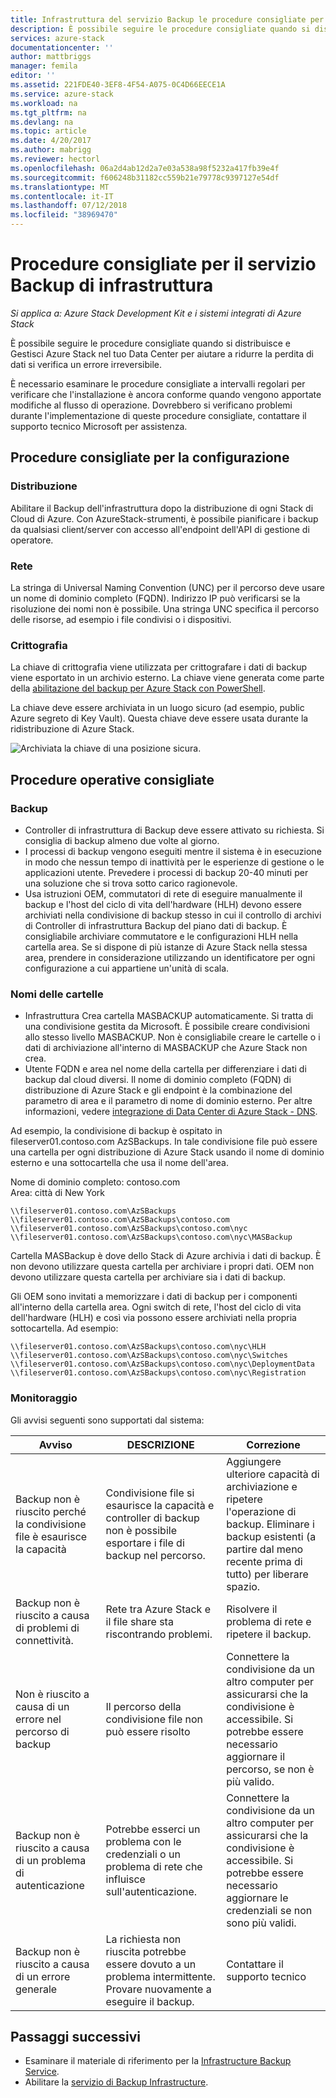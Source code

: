 ```yaml
---
title: Infrastruttura del servizio Backup le procedure consigliate per Azure Stack | Microsoft Docs
description: È possibile seguire le procedure consigliate quando si distribuisce e Gestisci Azure Stack nel tuo Data Center per aiutare a ridurre la perdita di dati se si verifica un errore irreversibile.
services: azure-stack
documentationcenter: ''
author: mattbriggs
manager: femila
editor: ''
ms.assetid: 221FDE40-3EF8-4F54-A075-0C4D66EECE1A
ms.service: azure-stack
ms.workload: na
ms.tgt_pltfrm: na
ms.devlang: na
ms.topic: article
ms.date: 4/20/2017
ms.author: mabrigg
ms.reviewer: hectorl
ms.openlocfilehash: 06a2d4ab12d2a7e03a538a98f5232a417fb39e4f
ms.sourcegitcommit: f606248b31182cc559b21e79778c9397127e54df
ms.translationtype: MT
ms.contentlocale: it-IT
ms.lasthandoff: 07/12/2018
ms.locfileid: "38969470"
---
```

# <a name="infrastructure-backup-service-best-practices"></a>Procedure consigliate per il servizio Backup di infrastruttura

*Si applica a: Azure Stack Development Kit e i sistemi integrati di Azure Stack*

È possibile seguire le procedure consigliate quando si distribuisce e Gestisci Azure Stack nel tuo Data Center per aiutare a ridurre la perdita di dati si verifica un errore irreversibile.

È necessario esaminare le procedure consigliate a intervalli regolari per verificare che l'installazione è ancora conforme quando vengono apportate modifiche al flusso di operazione. Dovrebbero si verificano problemi durante l'implementazione di queste procedure consigliate, contattare il supporto tecnico Microsoft per assistenza.

## <a name="configuration-best-practices"></a>Procedure consigliate per la configurazione

### <a name="deployment"></a>Distribuzione

Abilitare il Backup dell'infrastruttura dopo la distribuzione di ogni Stack di Cloud di Azure. Con AzureStack-strumenti, è possibile pianificare i backup da qualsiasi client/server con accesso all'endpoint dell'API di gestione di operatore.

### <a name="networking"></a>Rete

La stringa di Universal Naming Convention (UNC) per il percorso deve usare un nome di dominio completo (FQDN). Indirizzo IP può verificarsi se la risoluzione dei nomi non è possibile. Una stringa UNC specifica il percorso delle risorse, ad esempio i file condivisi o i dispositivi.

### <a name="encryption"></a>Crittografia

La chiave di crittografia viene utilizzata per crittografare i dati di backup viene esportato in un archivio esterno. La chiave viene generata come parte della [abilitazione del backup per Azure Stack con PowerShell](azure-stack-backup-enable-backup-powershell.md).

La chiave deve essere archiviata in un luogo sicuro (ad esempio, public Azure segreto di Key Vault). Questa chiave deve essere usata durante la ridistribuzione di Azure Stack. 

![Archiviata la chiave di una posizione sicura.](media\azure-stack-backup\azure-stack-backup-encryption2.png)

## <a name="operational-best-practices"></a>Procedure operative consigliate

### <a name="backups"></a>Backup

 - Controller di infrastruttura di Backup deve essere attivato su richiesta. Si consiglia di backup almeno due volte al giorno.
 - I processi di backup vengono eseguiti mentre il sistema è in esecuzione in modo che nessun tempo di inattività per le esperienze di gestione o le applicazioni utente. Prevedere i processi di backup 20-40 minuti per una soluzione che si trova sotto carico ragionevole.
 - Usa istruzioni OEM, commutatori di rete di eseguire manualmente il backup e l'host del ciclo di vita dell'hardware (HLH) devono essere archiviati nella condivisione di backup stesso in cui il controllo di archivi di Controller di infrastruttura Backup del piano dati di backup. È consigliabile archiviare commutatore e le configurazioni HLH nella cartella area. Se si dispone di più istanze di Azure Stack nella stessa area, prendere in considerazione utilizzando un identificatore per ogni configurazione a cui appartiene un'unità di scala.

### <a name="folder-names"></a>Nomi delle cartelle

 - Infrastruttura Crea cartella MASBACKUP automaticamente. Si tratta di una condivisione gestita da Microsoft. È possibile creare condivisioni allo stesso livello MASBACKUP. Non è consigliabile creare le cartelle o i dati di archiviazione all'interno di MASBACKUP che Azure Stack non crea. 
 -  Utente FQDN e area nel nome della cartella per differenziare i dati di backup dal cloud diversi. Il nome di dominio completo (FQDN) di distribuzione di Azure Stack e gli endpoint è la combinazione del parametro di area e il parametro di nome di dominio esterno. Per altre informazioni, vedere [integrazione di Data Center di Azure Stack - DNS](azure-stack-integrate-dns.md).

Ad esempio, la condivisione di backup è ospitato in fileserver01.contoso.com AzSBackups. In tale condivisione file può essere una cartella per ogni distribuzione di Azure Stack usando il nome di dominio esterno e una sottocartella che usa il nome dell'area. 

Nome di dominio completo: contoso.com  
Area: città di New York


    \\fileserver01.contoso.com\AzSBackups
    \\fileserver01.contoso.com\AzSBackups\contoso.com
    \\fileserver01.contoso.com\AzSBackups\contoso.com\nyc
    \\fileserver01.contoso.com\AzSBackups\contoso.com\nyc\MASBackup

Cartella MASBackup è dove dello Stack di Azure archivia i dati di backup. È non devono utilizzare questa cartella per archiviare i propri dati. OEM non devono utilizzare questa cartella per archiviare sia i dati di backup. 

Gli OEM sono invitati a memorizzare i dati di backup per i componenti all'interno della cartella area. Ogni switch di rete, l'host del ciclo di vita dell'hardware (HLH) e così via possono essere archiviati nella propria sottocartella. Ad esempio: 

    \\fileserver01.contoso.com\AzSBackups\contoso.com\nyc\HLH
    \\fileserver01.contoso.com\AzSBackups\contoso.com\nyc\Switches
    \\fileserver01.contoso.com\AzSBackups\contoso.com\nyc\DeploymentData
    \\fileserver01.contoso.com\AzSBackups\contoso.com\nyc\Registration

### <a name="monitoring"></a>Monitoraggio

Gli avvisi seguenti sono supportati dal sistema:

| Avviso                                                   | DESCRIZIONE                                                                                     | Correzione                                                                                                                                |
|---------------------------------------------------------|-------------------------------------------------------------------------------------------------|--------------------------------------------------------------------------------------------------------------------------------------------|
| Backup non è riuscito perché la condivisione file è esaurisce la capacità | Condivisione file si esaurisce la capacità e controller di backup non è possibile esportare i file di backup nel percorso. | Aggiungere ulteriore capacità di archiviazione e ripetere l'operazione di backup. Eliminare i backup esistenti (a partire dal meno recente prima di tutto) per liberare spazio.                    |
| Backup non è riuscito a causa di problemi di connettività.             | Rete tra Azure Stack e il file share sta riscontrando problemi.                          | Risolvere il problema di rete e ripetere il backup.                                                                                            |
| Non è riuscito a causa di un errore nel percorso di backup                | Il percorso della condivisione file non può essere risolto                                                          | Connettere la condivisione da un altro computer per assicurarsi che la condivisione è accessibile. Si potrebbe essere necessario aggiornare il percorso, se non è più valido.       |
| Backup non è riuscito a causa di un problema di autenticazione               | Potrebbe esserci un problema con le credenziali o un problema di rete che influisce sull'autenticazione.    | Connettere la condivisione da un altro computer per assicurarsi che la condivisione è accessibile. Si potrebbe essere necessario aggiornare le credenziali se non sono più validi. |
| Backup non è riuscito a causa di un errore generale                    | La richiesta non riuscita potrebbe essere dovuto a un problema intermittente. Provare nuovamente a eseguire il backup.                    | Contattare il supporto tecnico                                                                                                                               |

## <a name="next-steps"></a>Passaggi successivi

 - Esaminare il materiale di riferimento per la [Infrastructure Backup Service](azure-stack-backup-reference.md).  
 - Abilitare la [servizio di Backup Infrastructure](azure-stack-backup-enable-backup-console.md).
